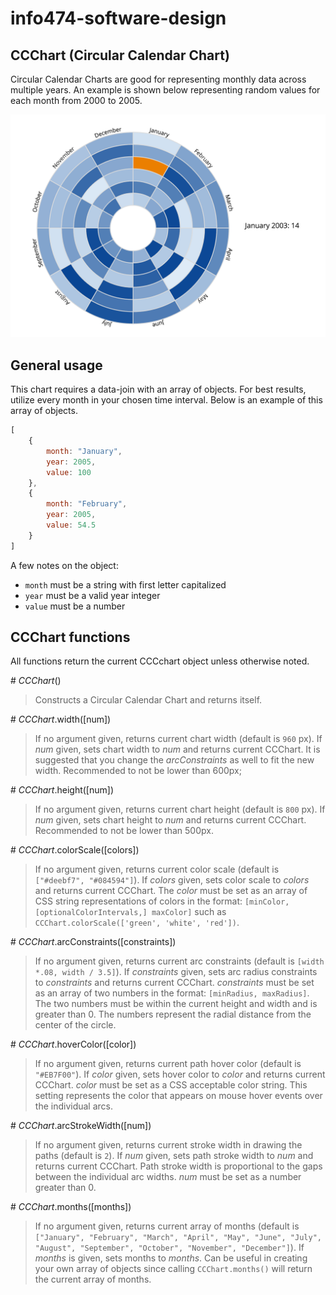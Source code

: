 # info474-software-design

## CCChart (Circular Calendar Chart)
Circular Calendar Charts are good for representing monthly data across multiple years. An example is shown below representing random values for each month from 2000 to 2005.

![Example of CCChart](img/completeExample.png)

## General usage
This chart requires a data-join with an array of objects. For best results, utilize every month in your chosen time interval. Below is an example of this array of objects.

```javascript
[
    {
        month: "January",
        year: 2005,
        value: 100
    },
    {
        month: "February",
        year: 2005,
        value: 54.5
    }
]
```

A few notes on the object:
- `month` must be a string with first letter capitalized
- `year` must be a valid year integer
- `value` must be a number

## CCChart functions
All functions return the current CCCchart object unless otherwise noted.

\# *CCChart*()
> Constructs a Circular Calendar Chart and returns itself.

\# *CCChart*.width([num])
> If no argument given, returns current chart width (default is `960` px).
> If *num* given, sets chart width to *num* and returns current CCChart. It is suggested that you change the *arcConstraints* as well to fit the new width. Recommended to not be lower than 600px;

\# *CCChart*.height([num])
> If no argument given, returns current chart height (default is `800` px).
> If *num* given, sets chart height to *num* and returns current CCChart. Recommended to not be lower than 500px.

\# *CCChart*.colorScale([colors])
> If no argument given, returns current color scale (default is `["#deebf7", "#084594"]`).
> If *colors* given, sets color scale to *colors* and returns current CCChart. The *color* must be set as an array of CSS string representations of colors in the format: `[minColor,[optionalColorIntervals,] maxColor]` such as `CCChart.colorScale(['green', 'white', 'red'])`.

\# *CCChart*.arcConstraints([constraints])
> If no argument given, returns current arc constraints (default is `[width *.08, width / 3.5]`).
> If *constraints* given, sets arc radius constraints to *constraints* and returns current CCChart. *constraints* must be set as an array of two numbers in the format: `[minRadius, maxRadius]`. The two numbers must be within the current height and width and is greater than 0. The numbers represent the radial distance from the center of the circle.

\# *CCChart*.hoverColor([color])
> If no argument given, returns current path hover color (default is `"#EB7F00"`).
> If *color* given, sets hover color to *color* and returns current CCChart. *color* must be set as a CSS acceptable color string. This setting represents the color that appears on mouse hover events over the individual arcs.

\# *CCChart*.arcStrokeWidth([num])
> If no argument given, returns current stroke width in drawing the paths (default is `2`).
> If *num* given, sets path stroke width to *num* and returns current CCChart. Path stroke width is proportional to the gaps between the individual arc widths. *num* must be set as a number greater than 0.

\# *CCChart*.months([months])
> If no argument given, returns current array of months (default is `["January", "February", "March", "April", "May", "June", "July", "August", "September", "October", "November", "December"]`).
> If *months* is given, sets months to *months*. Can be useful in creating your own array of objects since calling `CCChart.months()` will return the current array of months.